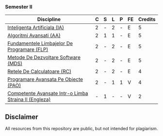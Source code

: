 ### Semester II
| Discipline                                                  | C | S | L | P | FE | Credits |
|-------------------------------------------------------------|---|---|---|---|----|---------|
| [Inteligenta Artificiala (IA)](https://github.com/FMI-Materials/FMI-Materials/tree/main/Year%20II/Semester%20II/Inteligenta%20Artificiala)                          | 2 | - | 2 | - | E  | 5       |
| [Algoritmi Avansati (AA)](https://github.com/FMI-Materials/FMI-Materials/tree/main/Year%20II/Semester%20II/Algoritmi%20Avansati)                               | 2 | 1 | 1 | - | E  | 5       |
| [Fundamentele Limbajelor De Programare (FLP)](https://github.com/FMI-Materials/FMI-Materials/tree/main/Year%20II/Semester%20II/Fundamentele%20Limbajelor%20De%20Programare)           | 2 | - | 2 | - | E  | 5       |
| [Metode De Dezvoltare Software (MDS)](https://github.com/FMI-Materials/FMI-Materials/tree/main/Year%20II/Semester%20II/Metode%20De%20Dezvoltare%20Software)                   | 2 | - | 2 | - | E  | 5       |
| [Retele De Calculatoare (RC)](https://github.com/FMI-Materials/FMI-Materials/tree/main/Year%20II/Semester%20II/Retele%20De%20Calculatoare)                           | 2 | - | 2 | - | E  | 4       |
| [Programare Avansata Pe Obiecte (PAO)](https://github.com/FMI-Materials/FMI-Materials/tree/main/Year%20II/Semester%20II/Programare%20Avansata%20Pe%20Obiecte)                  | 2 | - | 1 | 1 | V  | 4       |
| [Competente Avansate Intr-o Limba Straina II (Engleza)](https://github.com/FMI-Materials/FMI-Materials/tree/main/Year%20II/Semester%20I/Engleza) | - | 1 | - | - | V  | 2       |

## Disclaimer
All resources from this repository are public, but not intended for plagiarism.
